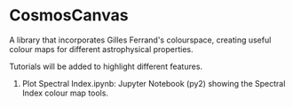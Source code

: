 # CosmosCanvas
A library that incorporates Gilles Ferrand's colourspace, creating useful colour maps for different astrophysical properties.

Tutorials will be added to highlight different features.
1. Plot Spectral Index.ipynb: Jupyter Notebook (py2) showing the Spectral Index colour map tools. 
